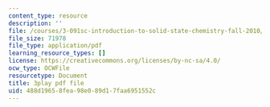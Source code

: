 ```yaml
---
content_type: resource
description: ''
file: /courses/3-091sc-introduction-to-solid-state-chemistry-fall-2010/488d19658fea98e089d17faa6951552c_KlI1duF4K9o.pdf
file_size: 71978
file_type: application/pdf
learning_resource_types: []
license: https://creativecommons.org/licenses/by-nc-sa/4.0/
ocw_type: OCWFile
resourcetype: Document
title: 3play pdf file
uid: 488d1965-8fea-98e0-89d1-7faa6951552c
---
```

